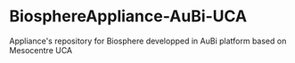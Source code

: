 # BiosphereAppliance-AuBi-UCA
Appliance's repository for Biosphere developped in AuBi platform based on Mesocentre UCA
